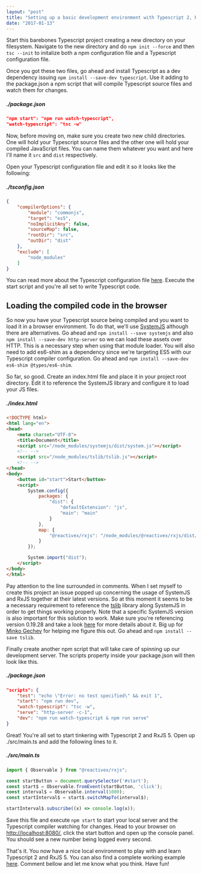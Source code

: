 ```yaml
---
layout: "post"
title: "Setting up a basic development environment with Typescript 2, RxJS 5 and SystemJS"
date: "2017-01-13"
---
```


Start this barebones Typescript project creating a new directory on your filesystem. Navigate to the new directory and do ```npm init --force``` and then ```tsc --init``` to initalize both a npm configuration file and a Typescript configuration file.

Once you got these two files, go ahead and install Typescript as a dev dependency issuing `npm install --save-dev typescript`. Use it adding to the package.json a npm script that will compile Typescript source files and watch them for changes.

##### ./package.json
```json
"npm start": "npm run watch-typescript",
"watch-typescript": "tsc -w"
```

Now, before moving on, make sure you create two new child directories. One will hold your Typescript source files and the other one will hold your compiled JavaScript files. You can name them whatever you want and here I'll name it ```src``` and ```dist``` respectively.

Open your Typescript configuration file and edit it so it looks like the following:

##### ./tsconfig.json
```json
{
    "compilerOptions": {
        "module": "commonjs",
        "target": "es5",
        "noImplicitAny": false,
        "sourceMap": false,
        "rootDir": "src",
        "outDir": "dist"
    },
    "exclude": [
        "node_modules"
    ]
}
```

You can read more about the Typescript configuration file [here](https://www.typescriptlang.org/docs/handbook/tsconfig-json.html). Execute the start script and you're all set to write Typescript code.

## Loading the compiled code in the browser

So now you have your Typescript source being compiled and you want to load it in a browser environment. To do that, we'll use [SystemJS](https://github.com/systemjs/systemjs) although there are alternatives. Go ahead and ```npm install --save systemjs``` and also ```npm install --save-dev http-server``` so we can load these assets over HTTP. This is a necessary step when using that module loader. You will also need to add es6-shim as a dependency since we're targeting ES5 with our Typescript compiler configuration. Go ahead and ```npm install --save-dev es6-shim @types/es6-shim```.

So far, so good. Create an index.html file and place it in your project root directory. Edit it to reference the SystemJS library and configure it to load your JS files.

##### ./index.html

```html
<!DOCTYPE html>
<html lang="en">
<head>
    <meta charset="UTF-8">
    <title>Document</title>
    <script src="/node_modules/systemjs/dist/system.js"></script>
    <!-- -->
    <script src="/node_modules/tslib/tslib.js"></script>
    <!-- -->
</head>
<body>
    <button id="start">Start</button>
    <script>
        System.config({
            packages: {
                "dist": {
                    "defaultExtension": "js",
                    "main": "main"
                }
            },
            map: {
                "@reactivex/rxjs": "/node_modules/@reactivex/rxjs/dist/global/Rx.js"
            }
        });

        System.import("dist");
    </script>
</body>
</html>
```

Pay attention to the line surrounded in comments. When I set myself to create this project an issue popped up concerning the usage of SystemJS and RxJS together at their latest versions. So at this moment it seems to be a necessary requirement to reference the [tslib](https://github.com/Microsoft/tslib) library along SystemJS in order to get things working properly. Note that a specific SystemJS version is also important for this solution to work. Make sure you're referencing version 0.19.28 and take a look [here](https://github.com/ReactiveX/rxjs/issues/2177#issuecomment-271924566) for more details about it. Big up for [Minko Gechev](https://twitter.com/mgechev) for helping me figure this out. Go ahead and ```npm install --save tslib```.

Finally create another npm script that will take care of spinning up our development server. The scripts property inside your package.json will then look like this.

##### ./package.json

```json
"scripts": {
    "test": "echo \"Error: no test specified\" && exit 1",
    "start": "npm run dev",
    "watch-typescript": "tsc -w",
    "serve": "http-server -c-1",
    "dev": "npm run watch-typescript & npm run serve"
}
```

Great! You're all set to start tinkering with Typescript 2 and RxJS 5. Open up ./src/main.ts and add the following lines to it.

##### ./src/main.ts

```typescript
import { Observable } from "@reactivex/rxjs";

const startButton = document.querySelector('#start');
const start$ = Observable.fromEvent(startButton, 'click');
const interval$ = Observable.interval(1000);
const startInterval$ = start$.switchMapTo(interval$);

startInterval$.subscribe((x) => console.log(x));
```

Save this file and execute ```npm start``` to start your local server and the Typescript compiler watching for changes. Head to your browser on [http://localhost:8080/](http://localhost:8080/), click the start button and open up the console panel. You should see a new number being logged every second.

That's it. You now have a nice local environment to play with and learn Typescript 2 and RxJS 5. You can also find a complete working example [here](https://github.com/n370/systemjs-rxjs5-typescript2-boilerplate). Comment bellow and let me know what you think. Have fun!
